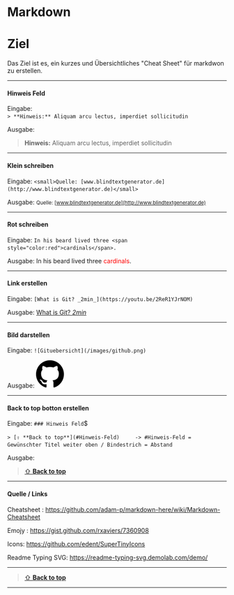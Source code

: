Markdown 
====

# Ziel

Das Ziel ist es, ein kurzes und Übersichtliches "Cheat Sheet" für markdwon zu erstellen.

***
#### Hinweis Feld

Eingabe:  
`> **Hinweis:** Aliquam arcu lectus, imperdiet sollicitudin`

Ausgabe:
> **Hinweis:** Aliquam arcu lectus, imperdiet sollicitudin

***
#### Klein schreiben

Eingabe:
`<small>Quelle: [www.blindtextgenerator.de](http://www.blindtextgenerator.de)</small>`

Ausgabe:
<small>Quelle: [www.blindtextgenerator.de](http://www.blindtextgenerator.de)</small>

***
#### Rot schreiben

Eingabe:
`In his beard lived three <span style="color:red">cardinals</span>.`

Ausgabe:
In his beard lived three <span style="color:red">cardinals</span>.

***
#### Link erstellen

Eingabe:
`[What is Git? _2min_](https://youtu.be/2ReR1YJrNOM)`

Ausgabe:
[What is Git? _2min_](https://youtu.be/2ReR1YJrNOM) 

***
#### Bild darstellen

Eingabe:
`![Gituebersicht](/images/github.png)`

Ausgabe:
![Gituebersicht](/images/github.png)

***
 #### Back to top botton erstellen

Eingabe:
`### Hinweis Feld`$

`> [⇧ **Back to top**](#Hinweis-Feld)     -> #Hinweis-Feld = Gewünschter Titel weiter oben / Bindestrich = Abstand`

Ausgabe:
> [⇧ **Back to top**](#Hinweis-Feld)

***
#### Quelle / Links

Cheatsheet : https://github.com/adam-p/markdown-here/wiki/Markdown-Cheatsheet

Emojy : https://gist.github.com/rxaviers/7360908

Icons: https://github.com/edent/SuperTinyIcons

Readme Typing SVG: https://readme-typing-svg.demolab.com/demo/

---

> [⇧ **Back to top**](#Ziel)

---
